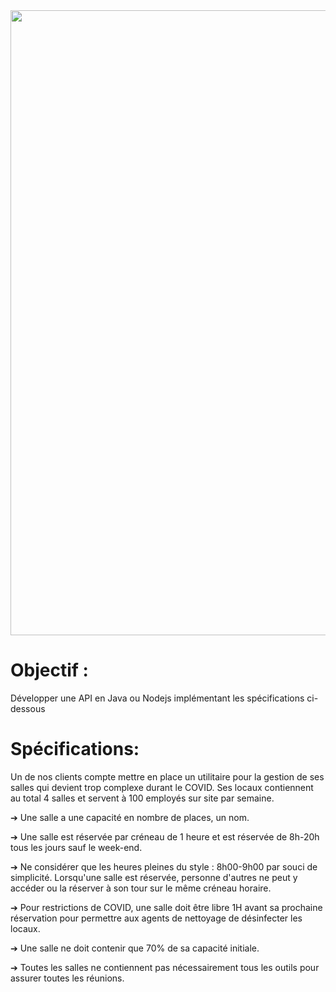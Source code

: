     
   
  <img src="https://avatars.githubusercontent.com/u/630230?s=280&v=4" width="1000px">
  
# Objectif :

Développer une API en Java ou Nodejs implémentant les spécifications ci-dessous

# Spécifications:

Un de nos clients compte mettre en place un utilitaire pour la gestion de ses salles
qui devient trop complexe durant le COVID.
Ses locaux contiennent au total 4 salles et servent à 100 employés sur site
par semaine.

➔ Une salle a une capacité en nombre de places, un nom.

➔ Une salle est réservée par créneau de 1 heure et est réservée de 8h-20h tous
les jours sauf le week-end.

➔ Ne considérer que les heures pleines du style : 8h00-9h00 par souci de
simplicité. Lorsqu'une salle est réservée, personne d'autres ne peut y accéder
ou la réserver à son tour sur le même créneau horaire.

➔ Pour restrictions de COVID, une salle doit être libre 1H avant sa prochaine
réservation pour permettre aux agents de nettoyage de désinfecter les
locaux.

➔ Une salle ne doit contenir que 70% de sa capacité initiale.

➔ Toutes les salles ne contiennent pas nécessairement tous les outils pour
assurer toutes les réunions.
